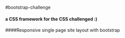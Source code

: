#bootstrap-challenge

#### a CSS framework for the CSS challenged :)

####Responsive single page site layout with bootstrap
